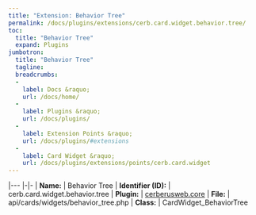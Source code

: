 ```yaml
---
title: "Extension: Behavior Tree"
permalink: /docs/plugins/extensions/cerb.card.widget.behavior.tree/
toc:
  title: "Behavior Tree"
  expand: Plugins
jumbotron:
  title: "Behavior Tree"
  tagline: 
  breadcrumbs:
  -
    label: Docs &raquo;
    url: /docs/home/
  -
    label: Plugins &raquo;
    url: /docs/plugins/
  -
    label: Extension Points &raquo;
    url: /docs/plugins/#extensions
  -
    label: Card Widget &raquo;
    url: /docs/plugins/extensions/points/cerb.card.widget
---
```


|---
|-|-
| **Name:** | Behavior Tree
| **Identifier (ID):** | cerb.card.widget.behavior.tree
| **Plugin:** | [cerberusweb.core](/docs/plugins/cerberusweb.core/)
| **File:** | api/cards/widgets/behavior_tree.php
| **Class:** | CardWidget_BehaviorTree

